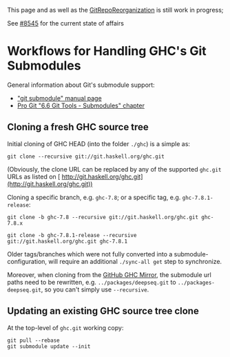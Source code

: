 
This page and as well as the [GitRepoReorganization](git-repo-reorganization) is still work in progress;


See [\#8545](https://gitlab.haskell.org//ghc/ghc/issues/8545) for the current state of affairs

# Workflows for Handling GHC's Git Submodules


General information about Git's submodule support:

- [ "git submodule" manual page](http://git-scm.com/docs/git-submodule)
- [ Pro Git "6.6 Git Tools - Submodules" chapter](http://git-scm.com/book/en/Git-Tools-Submodules)

## Cloning a fresh GHC source tree


Initial cloning of GHC HEAD (into the folder `./ghc`) is a simple as:

```
git clone --recursive git://git.haskell.org/ghc.git
```


(Obviously, the clone URL can be replaced by any of the supported `ghc.git` URLs as listed on [ http://git.haskell.org/ghc.git](http://git.haskell.org/ghc.git))


Cloning a specific branch, e.g. `ghc-7.8`; or a specific tag, e.g. `ghc-7.8.1-release`:

```
git clone -b ghc-7.8 --recursive git://git.haskell.org/ghc.git ghc-7.8.x
```

```
git clone -b ghc-7.8.1-release --recursive git://git.haskell.org/ghc.git ghc-7.8.1
```


Older tags/branches which were not fully converted into a submodule-configuration, will require an additional `./sync-all get` step to synchronize.


Moreover, when cloning from the [ GitHub GHC Mirror](http://github.com/ghc/ghc.git), the submodule url paths need to be rewritten, e.g. `../packages/deepseq.git` to `../packages-deepseq.git`, so you can't simply use `--recursive`.

## Updating an existing GHC source tree clone


At the top-level of `ghc.git` working copy:

```
git pull --rebase
git submodule update --init
```